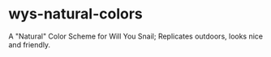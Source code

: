 # wys-natural-colors
A "Natural" Color Scheme for Will You Snail; Replicates outdoors, looks nice and friendly.
